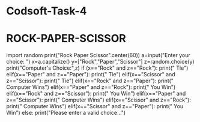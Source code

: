 # Codsoft-Task-4
# ROCK-PAPER-SCISSOR

import random
print("Rock Paper Scissor".center(60))
a=input("Enter your choice: ")
x=a.capitalize()
y=["Rock","Paper","Scissor"]
z=random.choice(y)
print("Computer's Choice:",z)
if (x=="Rock" and z=="Rock"):
    print("  Tie")
elif(x=="Paper" and z=="Paper"):
    print("  Tie")
elif(x=="Scissor" and z=="Scissor"):
    print("  Tie")
elif(x=="Rock" and z=="Paper"):
    print("  Computer Wins")
elif(x=="Paper" and z=="Rock"):
    print("  You Win")
elif(x=="Rock" and z=="Scissor"):
    print("  You Win")
elif(x=="Paper" and z=="Scissor"):
    print("  Computer Wins")
elif(x=="Scissor" and z=="Rock"):
    print("  Computer Wins")
elif(x=="Scissor" and z=="Paper"):
    print("  You Win")
else:
    print("Please enter a valid choice...")
    
